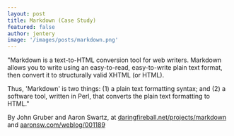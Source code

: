 ```yaml
---
layout: post
title: Markdown (Case Study)  
featured: false
author: jentery
image: '/images/posts/markdown.png'
---
```


"Markdown is a text-to-HTML conversion tool for web writers. Markdown allows you to write using an easy-to-read, easy-to-write plain text format, then convert it to structurally valid XHTML (or HTML).

Thus, 'Markdown' is two things: (1) a plain text formatting syntax; and (2) a software tool, written in Perl, that converts the plain text formatting to HTML." 

By John Gruber and Aaron Swartz, at [daringfireball.net/projects/markdown](https://daringfireball.net/projects/markdown/) and [aaronsw.com/weblog/001189](http://www.aaronsw.com/weblog/001189)
